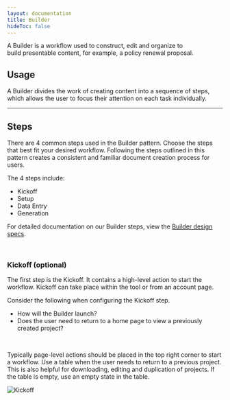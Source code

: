 ```yaml
---
layout: documentation
title: Builder
hideToc: false
---
```

<!--StartFragment-->

A Builder is a workflow used to construct, edit and organize to build presentable content, for example, a policy renewal proposal.

## Usage

A Builder divides the work of creating content into a sequence of steps, which allows the user to focus their attention on each task individually.

<hr>

## Steps

There are 4 common steps used in the Builder pattern. Choose the steps that best fit your desired workflow. Following the steps outlined in this pattern creates a consistent and familiar document creation process for users.

The 4 steps include:

* Kickoff
* Setup
* Data Entry
* Generation

For detailed documentation on our Builder steps, view the [Builder design specs](https://xd.adobe.com/view/918e997c-d5e3-4c4c-8cb5-491b6aeac31c-c4dd/grid).

<br>

### **Kickoff** (optional)

The first step is the Kickoff. It contains a high-level action to start the workflow. Kickoff can take place within the tool or from an account page.

Consider the following when configuring the Kickoff step.

* How will the Builder launch?
* Does the user need to return to a home page to view a previously created project?

<br>

Typically page-level actions should be placed in the top right corner to start a workflow. Use a table when the user needs to return to a previous project. This is also helpful for downloading, editing and duplication of projects. If the table is empty, use an empty state in the table.

![Kickoff](/images/kickoff.png)

<!--EndFragment-->